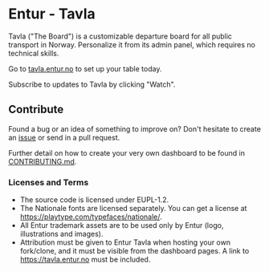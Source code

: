 # Entur - Tavla

Tavla ("The Board") is a customizable departure board for all public transport in Norway.
Personalize it from its admin panel, which requires no technical skills.

Go to [tavla.entur.no](https://tavla.entur.no) to set up your table today.

Subscribe to updates to Tavla by clicking "Watch".

## Contribute

Found a bug or an idea of something to improve on? Don't hesitate to create an [issue](https://github.com/entur/tavla/issues/new) or send in a pull request.

Further detail on how to create your very own dashboard to be found in [CONTRIBUTING.md](/CONTRIBUTING.md).

### Licenses and Terms

-   The source code is licensed under EUPL-1.2.
-   The Nationale fonts are licensed separately. You can get a license at https://playtype.com/typefaces/nationale/.
-   All Entur trademark assets are to be used only by Entur (logo, illustrations and images).
-   Attribution must be given to Entur Tavla when hosting your own fork/clone, and it must be visible from the dashboard pages. A link to https://tavla.entur.no must be included.

